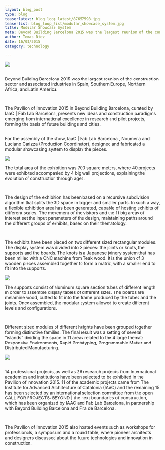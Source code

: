 ```yaml
---
layout: blog_post
type: blog
teaserlatest: blog_loop_latest/87657598.jpg
teaserlist: blog_loop_list/modular_showcase_system.jpg
title: Modular Showcase System
meta: Beyond Building Barcelona 2015 was the largest reunion of the construction sector and associated industries in Spain, Southern Europe, Northern Africa, and Latin America. The Pavilion of Innovation 2015 in Beyond Building Barcelona, curated by IaaC | Fab Lab Barcelona, presents new ideas and construction paradigms emerging from international excellence in research and pilot projects, forming the basis of future buildings and cities.
author: Tomas Diez
date: 16/08/2015
category: technology

---
```

  

<img src="{{site.baseurl}}{{ site.url }}/img/blog/modular_showcase_system/1.jpg">
<br><br>

Beyond Building Barcelona 2015 was the largest reunion of the construction sector and associated industries in Spain, Southern Europe, Northern Africa, and Latin America.                                                       

<br>

The Pavilion of Innovation 2015 in Beyond Building Barcelona, curated by IaaC | Fab Lab Barcelona, presents new ideas and construction paradigms emerging from international excellence in research and pilot projects, forming the basis of future buildings and cities.
<br><br>

For the assembly of the show, IaaC | Fab Lab Barcelona , Noumena and Luciano Carizza (Production Coordinator), designed and fabricated a modular showcasing system to display the pieces.

<img src="{{site.baseurl}}{{ site.url }}/img/blog/modular_showcase_system/2.jpg">

The total area of the exhibition was 700 square meters, where 40 projects were exhibited accompanied by 4 big wall projections, explaining the evolution of construction through ages.

<br>

The design of the exhibition has been based on a recursive subdivision algorithm that splits the 3D space in bigger and smaller parts. In such a way, a flexible exhibition area has been generated, capable of hosting exhibits of different scales. The movement of the visitors and the 11 big areas of interest set the input parameters of the design, maintaining paths around the different groups of exhibits, based on their thematology.

<br>

The exhibits have been placed on two different sized rectangular modules.  The display system was divided into 3 pieces: the joints or knots, the supports and the boards. The knots is a Japanese joinery system that has been milled with a CNC machine from Teak wood. It is the union of 3 wooden pieces assembled together to form a matrix, with a smaller end to fit into the supports.

<img src="{{site.baseurl}}{{ site.url }}/img/blog/modular_showcase_system/3.jpg">


The supports consist of aluminum square section tubes of different length in order to assemble display tables of different sizes. The boards are melamine wood, cutted to fit into the frame produced by the tubes and the joints. Once assembled, the modular system allowed to create different levels and configurations.

<br>

Different sized modules of different heights have been grouped together forming distinctive families. The final result was a setting of several “islands” dividing the space in 11 areas related to the 4 large themat: Responsive Environments, Rapid Prototyping, Programmable Matter and Distributed Manufacturing.

<img src="{{site.baseurl}}{{ site.url }}/img/blog/modular_showcase_system/4.jpg">
<br><br>


14 professional projects, as well as 26 research projects from international academies and institutions have been selected to be exhibited in the Pavilion of innovation 2015. 11 of the academic projects came from The Institute for Advanced Architecture of Catalonia (IAAC) and the remaining 15 has been selected by an international selection committee from the open CALL FOR PROJECTS: BEYOND | the next boundaries of construction, which has been organized by IAAC and Fab Lab Barcelona, in partnership with Beyond Building Barcelona and Fira de Barcelona.

<br>

The Pavilion of Innovation 2015 also hosted events such as workshops for professionals, a symposium and a round table, where pioneer architects and designers discussed about the future technologies and innovation in construction.
